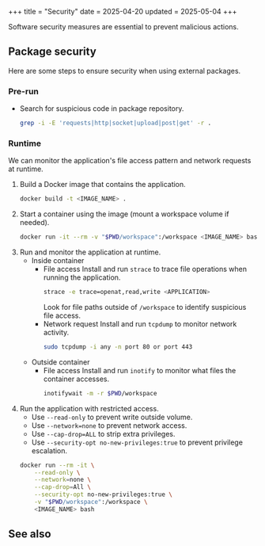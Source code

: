 +++
title = "Security"
date = 2025-04-20
updated = 2025-05-04
+++

Software security measures are essential to prevent malicious actions.
<!-- more -->

## Package security

Here are some steps to ensure security when using external packages.

### Pre-run

-   Search for suspicious code in package repository.
    ```bash
    grep -i -E 'requests|http|socket|upload|post|get' -r .
    ```

### Runtime

We can monitor the application's file access pattern and network requests at runtime.

1.  Build a Docker image that contains the application.
    ```bash
    docker build -t <IMAGE_NAME> .
    ```
1.  Start a container using the image (mount a workspace volume if needed).
    ```bash
    docker run -it --rm -v "$PWD/workspace":/workspace <IMAGE_NAME> bash
    ```
1.  Run and monitor the application at runtime.
    -   Inside container
        -   File access
            Install and run `strace` to trace file operations when running the application.
            ```bash
            strace -e trace=openat,read,write <APPLICATION>
            ```
            Look for file paths outside of `/workspace` to identify suspicious file access.
        -   Network request
            Install and run `tcpdump` to monitor network activity.
            ```bash
            sudo tcpdump -i any -n port 80 or port 443
            ```
    -   Outside container
        -   File access
            Install and run `inotify` to monitor what files the container accesses.
            ```bash
            inotifywait -m -r $PWD/workspace
            ```
1.  Run the application with restricted access.
    -   Use `--read-only` to prevent write outside volume.
    -   Use `--network=none` to prevent network access.
    -   Use `--cap-drop=ALL` to strip extra privileges.
    -   Use `--security-opt no-new-privileges:true` to prevent privilege escalation.
    ```bash
    docker run --rm -it \
        --read-only \
        --network=none \
        --cap-drop=All \
        --security-opt no-new-privileges:true \
        -v "$PWD/workspace":/workspace \
        <IMAGE_NAME> bash
    ```

## See also
